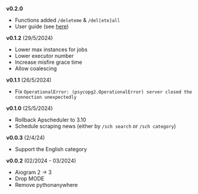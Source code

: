 **v0.2.0**

* Functions added `/deleteme` & `/del[ete]all`
* User guide (see [here](https://labasim.github.io/tpp_telegram_bot/))


**v0.1.2** (29/5/2024)

* Lower max instances for jobs
* Lower executor number
* Increase misfire grace time
* Allow coalescing

**v0.1.1** (26/5/2024)

* Fix `OperationalError: (psycopg2.OperationalError) server closed the connection unexpectedly`

**v0.1.0** (25/5/2024)

* Rollback Apscheduler to 3.10
* Schedule scraping news (either by `/sch search` or `/sch category`)


**v0.0.3** (2/4/24)

* Support the English category

**v0.0.2** (02/2024 - 03/2024)

* Aiogram 2 -> 3
* Drop MODE
* Remove pythonanywhere
